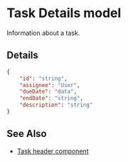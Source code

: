 # Task Details model

Information about a task.

## Details

```json
{ 
    "id": "string", 
    "assignee": "User", 
    "dueDate": "data", 
    "endDate": "string", 
    "description": "string"
}
```

## See Also

-   [Task header component](task-header.component.md)
